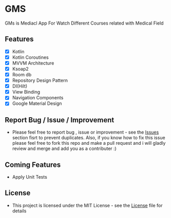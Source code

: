 # GMS

GMs is Mediacl App For Watch Different Courses related with Medical Field 

## Features
- [x] Kotlin
- [x] Kotlin Coroutines
- [x] MVVM Architecture
- [x] Ksoap2
- [x] Room db
- [x] Repository Design Pattern
- [x] DI(Hilt)
- [x] View Binding
- [x] Navigation Components
- [x] Google Material Design
 
## Report Bug / Issue / Improvement
* Please feel free to report bug , issue or improvement - see the [Issues](https://github.com/YasserAdel564/GMS/issues) section fisrt to prevent duplicates. Also, if you know how to fix this issue please feel free to fork this repo and make a pull request and i will gladly review and merge and add you as a contributer :)

## Coming Features
 * Apply Unit Tests

## License
* This project is licensed under the MIT License - see the [License](https://github.com/YasserAdel564/GMS/blob/master/LICENSE)
 file for details


